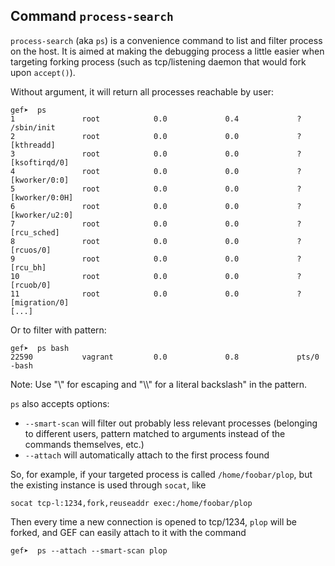 ## Command `process-search`

`process-search` (aka `ps`) is a convenience command to list and filter process on the host. It is
aimed at making the debugging process a little easier when targeting forking process (such as
tcp/listening daemon that would fork upon `accept()`).

Without argument, it will return all processes reachable by user:

```text
gef➤  ps
1               root            0.0             0.4             ?           /sbin/init
2               root            0.0             0.0             ?           [kthreadd]
3               root            0.0             0.0             ?           [ksoftirqd/0]
4               root            0.0             0.0             ?           [kworker/0:0]
5               root            0.0             0.0             ?           [kworker/0:0H]
6               root            0.0             0.0             ?           [kworker/u2:0]
7               root            0.0             0.0             ?           [rcu_sched]
8               root            0.0             0.0             ?           [rcuos/0]
9               root            0.0             0.0             ?           [rcu_bh]
10              root            0.0             0.0             ?           [rcuob/0]
11              root            0.0             0.0             ?           [migration/0]
[...]
```

Or to filter with pattern:

```text
gef➤  ps bash
22590           vagrant         0.0             0.8             pts/0       -bash
```

Note: Use "\\" for escaping and "\\\\" for a literal backslash" in the pattern.

`ps` also accepts options:

* `--smart-scan` will filter out probably less relevant processes (belonging to different users,
  pattern matched to arguments instead of the commands themselves, etc.)
* `--attach` will automatically attach to the first process found

So, for example, if your targeted process is called `/home/foobar/plop`, but the existing instance
is used through `socat`, like

```
socat tcp-l:1234,fork,reuseaddr exec:/home/foobar/plop
```

Then every time a new connection is opened to tcp/1234, `plop` will be forked, and GEF can easily
attach to it with the command

```text
gef➤  ps --attach --smart-scan plop
```
